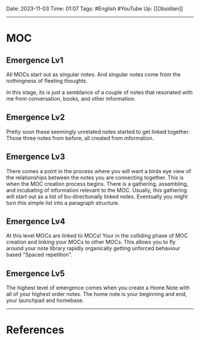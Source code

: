 Date: 2023-11-03
Time: 01:07
Tags: #English #YouTube
Up: [[Obsidian]]

---
# MOC

## Emergence Lv1

All MOCs start out as singular notes. And singular notes come from the nothingness of fleeting thoughts.

In this stage, its is just a semblance of a couple of notes that resonated with me from conversation, books, and other information.

## Emergence Lv2

Pretty soon these seemingly unrelated notes started to get linked together. Those three notes from before, all created from information.

## Emergence Lv3

There comes a point in the process where you will want a birds eye view of the relationships between the notes you are connecting together. 
This is when the MOC creation process begins.
There is a gathering, assembling, and incubating of information relevant to the MOC. Usually, this gathering will start out as a list of bu-directionally linked notes. Eventually you might turn this simple list into a paragraph structure.

## Emergence Lv4

At this level MOCs are linked to MOCs! Your in the colliding phase of MOC creation and linking your MOCs to other MOCs. This allows you to fly around your note library rapidly organically getting unforced behaviour based "Spaced repetition".

## Emergence Lv5

The highest level of emergence comes when you create a Home Note with all of your highest order notes. The home note is your beginning and end, your launchpad and homebase.

---
# References
